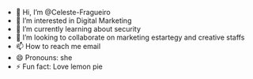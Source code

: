 - 👋 Hi, I’m @Celeste-Fragueiro
- 👀 I’m interested in Digital Marketing
- 🌱 I’m currently learning about security
- 💞️ I’m looking to collaborate on marketing estartegy and creative staffs
- 📫 How to reach me email
- 😄 Pronouns: she
- ⚡ Fun fact: Love lemon pie

<!---
Celeste-Fragueiro/Celeste-Fragueiro is a ✨ special ✨ repository because its `README.md` (this file) appears on your GitHub profile.
You can click the Preview link to take a look at your changes.
--->

